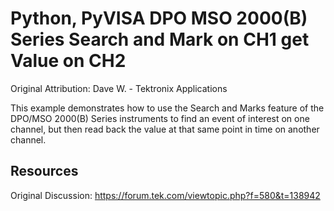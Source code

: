 # Python, PyVISA DPO MSO 2000(B) Series Search and Mark on CH1 get Value on CH2
Original Attribution: Dave W. - Tektronix Applications

This example demonstrates how to use the Search and Marks feature of the DPO/MSO 2000(B) Series instruments to find an event of interest on one channel, but then read back the value at that same point in time on another channel.
<!-- markdown-link-check-disable -->
Resources
---------
Original Discussion:
https://forum.tek.com/viewtopic.php?f=580&t=138942 
